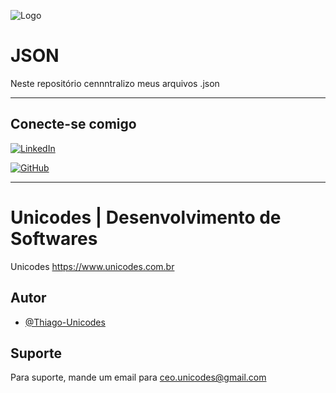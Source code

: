 
![Logo](https://unicodes.com.br/img/git/Unicodes.png)

# JSON

Neste repositório cennntralizo meus arquivos .json

---


## Conecte-se comigo
[![LinkedIn](https://img.shields.io/badge/LinkedIn-0A66C2?style=for-the-badge&logo=linkedin&logoColor=white)](https://www.linkedin.com/in/thiago-unicodes-691449122/)

[![GitHub](https://img.shields.io/badge/GitHub-000?style=for-the-badge&logo=github&logoColor=fff)](https://www.github.com/Thiago-Unicodes)

---

# Unicodes | Desenvolvimento de Softwares

Unicodes https://www.unicodes.com.br


## Autor

- [@Thiago-Unicodes](https://www.github.com/Thiago-Unicodes)


## Suporte

Para suporte, mande um email para ceo.unicodes@gmail.com
